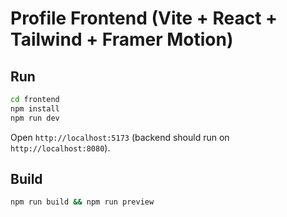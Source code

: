 # Profile Frontend (Vite + React + Tailwind + Framer Motion)

## Run
```bash
cd frontend
npm install
npm run dev
```
Open `http://localhost:5173` (backend should run on `http://localhost:8080`).

## Build
```bash
npm run build && npm run preview
```
